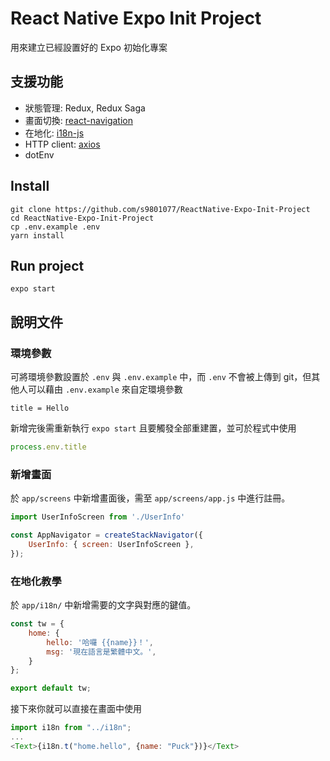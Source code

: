 # React Native Expo Init Project

用來建立已經設置好的 Expo 初始化專案

## 支援功能
* 狀態管理: Redux, Redux Saga
* 畫面切換: [react-navigation](https://reactnavigation.org/)
* 在地化: [i18n-js](https://github.com/fnando/i18n-js)
* HTTP client: [axios](https://github.com/axios/axios)
* dotEnv

## Install
```shell
git clone https://github.com/s9801077/ReactNative-Expo-Init-Project
cd ReactNative-Expo-Init-Project
cp .env.example .env
yarn install
```

## Run project
```shell
expo start
```


## 說明文件

### 環境參數
可將環境參數設置於 `.env` 與 `.env.example` 中，而 `.env` 不會被上傳到 git，但其他人可以藉由 `.env.example` 來自定環境參數
```dotenv
title = Hello
```

新增完後需重新執行 `expo start` 且要觸發全部重建置，並可於程式中使用
```javascript
process.env.title
```


### 新增畫面
於 `app/screens` 中新增畫面後，需至 `app/screens/app.js` 中進行註冊。
```javascript
import UserInfoScreen from './UserInfo'

const AppNavigator = createStackNavigator({
    UserInfo: { screen: UserInfoScreen },
});
```

### 在地化教學
於 `app/i18n/` 中新增需要的文字與對應的鍵值。
```javascript
const tw = {
    home: {
        hello: '哈囉 {{name}}！',
        msg: '現在語言是繁體中文。',
    }
};

export default tw;
```

接下來你就可以直接在畫面中使用
```javascript
import i18n from "../i18n";
...
<Text>{i18n.t("home.hello", {name: "Puck"})}</Text>
```